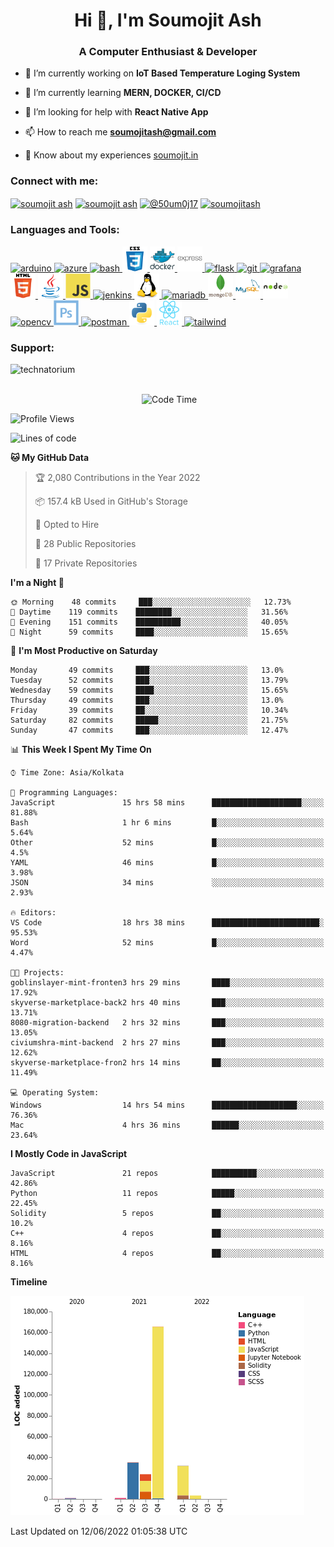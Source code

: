 <h1 align="center">Hi 👋, I'm Soumojit Ash</h1>
<h3 align="center">A Computer Enthusiast & Developer</h3>

- 🔭 I’m currently working on **IoT Based Temperature Loging System**

- 🌱 I’m currently learning **MERN, DOCKER, CI/CD**

- 🤝 I’m looking for help with **React Native App**

- 📫 How to reach me **soumojitash@gmail.com**

- 📄 Know about my experiences [soumojit.in](soumojit.in)

<h3 align="left">Connect with me:</h3>
<p align="left">
<a href="https://linkedin.com/in/soumojit ash" target="blank"><img align="center" src="https://raw.githubusercontent.com/rahuldkjain/github-profile-readme-generator/master/src/images/icons/Social/linked-in-alt.svg" alt="soumojit ash" height="30" width="40" /></a>
<a href="https://fb.com/soumojit ash" target="blank"><img align="center" src="https://raw.githubusercontent.com/rahuldkjain/github-profile-readme-generator/master/src/images/icons/Social/facebook.svg" alt="soumojit ash" height="30" width="40" /></a>
<a href="https://instagram.com/@50um0j17" target="blank"><img align="center" src="https://raw.githubusercontent.com/rahuldkjain/github-profile-readme-generator/master/src/images/icons/Social/instagram.svg" alt="@50um0j17" height="30" width="40" /></a>
<a href="https://www.hackerrank.com/soumojitash" target="blank"><img align="center" src="https://raw.githubusercontent.com/rahuldkjain/github-profile-readme-generator/master/src/images/icons/Social/hackerrank.svg" alt="soumojitash" height="30" width="40" /></a>
</p>

<h3 align="left">Languages and Tools:</h3>
<p align="left"> <a href="https://www.arduino.cc/" target="_blank"> <img src="https://cdn.worldvectorlogo.com/logos/arduino-1.svg" alt="arduino" width="40" height="40"/> </a> <a href="https://azure.microsoft.com/en-in/" target="_blank"> <img src="https://www.vectorlogo.zone/logos/microsoft_azure/microsoft_azure-icon.svg" alt="azure" width="40" height="40"/> </a> <a href="https://www.gnu.org/software/bash/" target="_blank"> <img src="https://www.vectorlogo.zone/logos/gnu_bash/gnu_bash-icon.svg" alt="bash" width="40" height="40"/> </a> <a href="https://www.w3schools.com/css/" target="_blank"> <img src="https://raw.githubusercontent.com/devicons/devicon/master/icons/css3/css3-original-wordmark.svg" alt="css3" width="40" height="40"/> </a> <a href="https://www.docker.com/" target="_blank"> <img src="https://raw.githubusercontent.com/devicons/devicon/master/icons/docker/docker-original-wordmark.svg" alt="docker" width="40" height="40"/> </a> <a href="https://expressjs.com" target="_blank"> <img src="https://raw.githubusercontent.com/devicons/devicon/master/icons/express/express-original-wordmark.svg" alt="express" width="40" height="40"/> </a> <a href="https://flask.palletsprojects.com/" target="_blank"> <img src="https://www.vectorlogo.zone/logos/pocoo_flask/pocoo_flask-icon.svg" alt="flask" width="40" height="40"/> </a> <a href="https://git-scm.com/" target="_blank"> <img src="https://www.vectorlogo.zone/logos/git-scm/git-scm-icon.svg" alt="git" width="40" height="40"/> </a> <a href="https://grafana.com" target="_blank"> <img src="https://www.vectorlogo.zone/logos/grafana/grafana-icon.svg" alt="grafana" width="40" height="40"/> </a> <a href="https://www.w3.org/html/" target="_blank"> <img src="https://raw.githubusercontent.com/devicons/devicon/master/icons/html5/html5-original-wordmark.svg" alt="html5" width="40" height="40"/> </a> <a href="https://www.java.com" target="_blank"> <img src="https://raw.githubusercontent.com/devicons/devicon/master/icons/java/java-original.svg" alt="java" width="40" height="40"/> </a> <a href="https://developer.mozilla.org/en-US/docs/Web/JavaScript" target="_blank"> <img src="https://raw.githubusercontent.com/devicons/devicon/master/icons/javascript/javascript-original.svg" alt="javascript" width="40" height="40"/> </a> <a href="https://www.jenkins.io" target="_blank"> <img src="https://www.vectorlogo.zone/logos/jenkins/jenkins-icon.svg" alt="jenkins" width="40" height="40"/> </a> <a href="https://www.linux.org/" target="_blank"> <img src="https://raw.githubusercontent.com/devicons/devicon/master/icons/linux/linux-original.svg" alt="linux" width="40" height="40"/> </a> <a href="https://mariadb.org/" target="_blank"> <img src="https://www.vectorlogo.zone/logos/mariadb/mariadb-icon.svg" alt="mariadb" width="40" height="40"/> </a> <a href="https://www.mongodb.com/" target="_blank"> <img src="https://raw.githubusercontent.com/devicons/devicon/master/icons/mongodb/mongodb-original-wordmark.svg" alt="mongodb" width="40" height="40"/> </a> <a href="https://www.mysql.com/" target="_blank"> <img src="https://raw.githubusercontent.com/devicons/devicon/master/icons/mysql/mysql-original-wordmark.svg" alt="mysql" width="40" height="40"/> </a> <a href="https://nodejs.org" target="_blank"> <img src="https://raw.githubusercontent.com/devicons/devicon/master/icons/nodejs/nodejs-original-wordmark.svg" alt="nodejs" width="40" height="40"/> </a> <a href="https://opencv.org/" target="_blank"> <img src="https://www.vectorlogo.zone/logos/opencv/opencv-icon.svg" alt="opencv" width="40" height="40"/> </a> <a href="https://www.photoshop.com/en" target="_blank"> <img src="https://raw.githubusercontent.com/devicons/devicon/master/icons/photoshop/photoshop-line.svg" alt="photoshop" width="40" height="40"/> </a> <a href="https://postman.com" target="_blank"> <img src="https://www.vectorlogo.zone/logos/getpostman/getpostman-icon.svg" alt="postman" width="40" height="40"/> </a> <a href="https://www.python.org" target="_blank"> <img src="https://raw.githubusercontent.com/devicons/devicon/master/icons/python/python-original.svg" alt="python" width="40" height="40"/> </a> <a href="https://reactjs.org/" target="_blank"> <img src="https://raw.githubusercontent.com/devicons/devicon/master/icons/react/react-original-wordmark.svg" alt="react" width="40" height="40"/> </a> <a href="https://tailwindcss.com/" target="_blank"> <img src="https://www.vectorlogo.zone/logos/tailwindcss/tailwindcss-icon.svg" alt="tailwind" width="40" height="40"/> </a> </p>

<h3 align="left">Support:</h3>
<p><a href="https://www.buymeacoffee.com/technatorium"> <img align="left" src="https://cdn.buymeacoffee.com/buttons/v2/default-yellow.png" height="50" width="210" alt="technatorium" /></a></p><br>
<br>

<!--START_SECTION:waka-->
![Code Time](http://img.shields.io/badge/Code%20Time-549%20hrs%2045%20mins-blue)

![Profile Views](http://img.shields.io/badge/Profile%20Views-0-blue)

![Lines of code](https://img.shields.io/badge/From%20Hello%20World%20I%27ve%20Written-262%20Thousand%20lines%20of%20code-blue)

**🐱 My GitHub Data** 

> 🏆 2,080 Contributions in the Year 2022
 > 
> 📦 157.4 kB Used in GitHub's Storage 
 > 
> 💼 Opted to Hire
 > 
> 📜 28 Public Repositories 
 > 
> 🔑 17 Private Repositories  
 > 
**I'm a Night 🦉** 

```text
🌞 Morning    48 commits     ███░░░░░░░░░░░░░░░░░░░░░░   12.73% 
🌆 Daytime    119 commits    ████████░░░░░░░░░░░░░░░░░   31.56% 
🌃 Evening    151 commits    ██████████░░░░░░░░░░░░░░░   40.05% 
🌙 Night      59 commits     ████░░░░░░░░░░░░░░░░░░░░░   15.65%

```
📅 **I'm Most Productive on Saturday** 

```text
Monday       49 commits     ███░░░░░░░░░░░░░░░░░░░░░░   13.0% 
Tuesday      52 commits     ███░░░░░░░░░░░░░░░░░░░░░░   13.79% 
Wednesday    59 commits     ████░░░░░░░░░░░░░░░░░░░░░   15.65% 
Thursday     49 commits     ███░░░░░░░░░░░░░░░░░░░░░░   13.0% 
Friday       39 commits     ██░░░░░░░░░░░░░░░░░░░░░░░   10.34% 
Saturday     82 commits     █████░░░░░░░░░░░░░░░░░░░░   21.75% 
Sunday       47 commits     ███░░░░░░░░░░░░░░░░░░░░░░   12.47%

```


📊 **This Week I Spent My Time On** 

```text
⌚︎ Time Zone: Asia/Kolkata

💬 Programming Languages: 
JavaScript               15 hrs 58 mins      ████████████████████░░░░░   81.88% 
Bash                     1 hr 6 mins         █░░░░░░░░░░░░░░░░░░░░░░░░   5.64% 
Other                    52 mins             █░░░░░░░░░░░░░░░░░░░░░░░░   4.5% 
YAML                     46 mins             █░░░░░░░░░░░░░░░░░░░░░░░░   3.98% 
JSON                     34 mins             ░░░░░░░░░░░░░░░░░░░░░░░░░   2.93%

🔥 Editors: 
VS Code                  18 hrs 38 mins      ████████████████████████░   95.53% 
Word                     52 mins             █░░░░░░░░░░░░░░░░░░░░░░░░   4.47%

🐱‍💻 Projects: 
goblinslayer-mint-fronten3 hrs 29 mins       ████░░░░░░░░░░░░░░░░░░░░░   17.92% 
skyverse-marketplace-back2 hrs 40 mins       ███░░░░░░░░░░░░░░░░░░░░░░   13.71% 
8080-migration-backend   2 hrs 32 mins       ███░░░░░░░░░░░░░░░░░░░░░░   13.05% 
civiumshra-mint-backend  2 hrs 27 mins       ███░░░░░░░░░░░░░░░░░░░░░░   12.62% 
skyverse-marketplace-fron2 hrs 14 mins       ██░░░░░░░░░░░░░░░░░░░░░░░   11.49%

💻 Operating System: 
Windows                  14 hrs 54 mins      ███████████████████░░░░░░   76.36% 
Mac                      4 hrs 36 mins       ██████░░░░░░░░░░░░░░░░░░░   23.64%

```

**I Mostly Code in JavaScript** 

```text
JavaScript               21 repos            ██████████░░░░░░░░░░░░░░░   42.86% 
Python                   11 repos            █████░░░░░░░░░░░░░░░░░░░░   22.45% 
Solidity                 5 repos             ██░░░░░░░░░░░░░░░░░░░░░░░   10.2% 
C++                      4 repos             ██░░░░░░░░░░░░░░░░░░░░░░░   8.16% 
HTML                     4 repos             ██░░░░░░░░░░░░░░░░░░░░░░░   8.16%

```


**Timeline**

![Chart not found](https://raw.githubusercontent.com/Soumojit28/Soumojit28/main/charts/bar_graph.png) 


 Last Updated on 12/06/2022 01:05:38 UTC
<!--END_SECTION:waka-->
